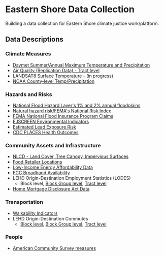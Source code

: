 # Eastern Shore Data Collection

Building a data collection for Eastern Shore climate justice work/platform.

## Data Descriptions

### Climate Measures
* [Daymet Summer/Annual Maximum Temperature and Precipitation](https://virginiaequitycenter.github.io/summer-sandbox/daymet_cville.html)
* [Air Quality (Replication Data) - Tract level](https://virginiaequitycenter.github.io/summer-sandbox/airquality_eastern.html)
* [LANDSAT8 Surface Temperature - (in progress)](https://virginiaequitycenter.github.io/summer-sandbox/landsat8_explore.html)
* [NOAA County-level Temp/Precipitation](https://virginiaequitycenter.github.io/summer-sandbox/noaa_cville.html)


### Hazards and Risks
* [National Flood Hazard Layer's 1% and 2% annual floodplains](https://virginiaequitycenter.github.io/summer-sandbox/nfhl_cville.html)
* [Natural hazard risk/FEMA's National Risk Index](https://virginiaequitycenter.github.io/summer-sandbox/fema_nri_eastern.html)
* [FEMA National Flood Insurance Program Claims](https://virginiaequitycenter.github.io/summer-sandbox/femaclaims_cville.html)
* [EJSCREEN Environmental Indicators](https://virginiaequitycenter.github.io/summer-sandbox/ejscreen_cville.html)
* [Estimated Lead Exposure Risk](https://virginiaequitycenter.github.io/summer-sandbox/lead_exposure_cville.html)
* [CDC PLACES Health Outcomes](https://virginiaequitycenter.github.io/summer-sandbox/cdcplaces_eastern.html)


### Community Assets and Infrastructure
* [NLCD - Land Cover, Tree Canopy, Impervious Surfaces](https://virginiaequitycenter.github.io/summer-sandbox/nlcd_cville.html)
* [Food Retailer Locations](https://virginiaequitycenter.github.io/summer-sandbox/food_retail_cville.html)
* [Low-Income Energy Affordability Data](https://virginiaequitycenter.github.io/summer-sandbox/lead_eastern.html)
* [FCC Broadband Availability](https://virginiaequitycenter.github.io/summer-sandbox/fcc_cville.html)
* LEHD Origin-Destination Employment Statistics (LODES)
    - Block level, [Block Group level](https://virginiaequitycenter.github.io/summer-sandbox/lodes_cville_blkgr.html), [Tract level](https://virginiaequitycenter.github.io/summer-sandbox/lodes_cvl_tract.html)
* [Home Mortgage Disclosure Act Data](https://virginiaequitycenter.github.io/summer-sandbox/hmda_cville_tract.html)

### Transportation
* [Walkability Indicators](https://virginiaequitycenter.github.io/summer-sandbox/walkability_eastern.html)
* LEHD Origin-Destination Commutes
  - [Block level](https://virginiaequitycenter.github.io/summer-sandbox/lodes_commute_cville_block.html), [Block Group level](https://virginiaequitycenter.github.io/summer-sandbox/lodes_commute_cville_blkgp.html), [Tract level](https://virginiaequitycenter.github.io/summer-sandbox/lodes_commute_cville_tract.html)

### People
* [American Community Survey measures](https://virginiaequitycenter.github.io/summer-sandbox/Population-data-table.html)
